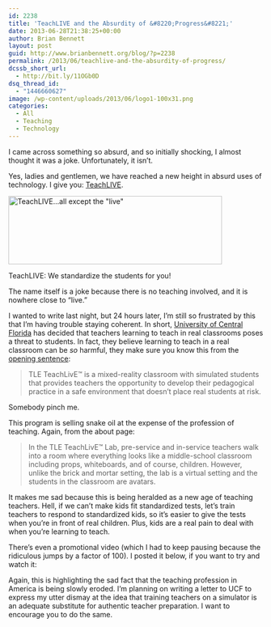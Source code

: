 ```yaml
---
id: 2238
title: 'TeachLIVE and the Absurdity of &#8220;Progress&#8221;'
date: 2013-06-28T21:38:25+00:00
author: Brian Bennett
layout: post
guid: http://www.brianbennett.org/blog/?p=2238
permalink: /2013/06/teachlive-and-the-absurdity-of-progress/
dcssb_short_url:
  - http://bit.ly/11OGb0D
dsq_thread_id:
  - "1446660627"
image: /wp-content/uploads/2013/06/logo1-100x31.png
categories:
  - All
  - Teaching
  - Technology
---
```

I came across something so absurd, and so initially shocking, I almost thought it was a joke. Unfortunately, it isn&#8217;t. 

Yes, ladies and gentlemen, we have reached a new height in absurd uses of technology. I give you: [TeachLIVE](http://srealserver.eecs.ucf.edu/teachlive/). 

<div id="attachment_2242" style="max-width: 432px" class="wp-caption aligncenter">
  <a href="http://blog.ohheybrian.com/wp-content/uploads/2013/06/logo1.png"><img src="http://blog.ohheybrian.com/wp-content/uploads/2013/06/logo1.png" alt="TeachLIVE...all except the &quot;live&quot;" width="422" height="135" class="size-full wp-image-2242" srcset="https://blog.ohheybrian.com/wp-content/uploads/2013/06/logo1.png 422w, https://blog.ohheybrian.com/wp-content/uploads/2013/06/logo1-300x95.png 300w, https://blog.ohheybrian.com/wp-content/uploads/2013/06/logo1-100x31.png 100w" sizes="(max-width: 422px) 100vw, 422px" /></a>
  
  <p class="wp-caption-text">
    TeachLIVE: We standardize the students for you!
  </p>
</div>

The name itself is a joke because there is no teaching involved, and it is nowhere close to &#8220;live.&#8221;

I wanted to write last night, but 24 hours later, I&#8217;m still so frustrated by this that I&#8217;m having trouble staying coherent. In short, [University of Central Florida](http://www.ucf.edu/) has decided that teachers learning to teach in real classrooms poses a threat to students. In fact, they believe learning to teach in a real classroom can be _so_ harmful, they make sure you know this from the [opening sentence](http://srealserver.eecs.ucf.edu/teachlive/about/about-teachlive/):

> TLE TeachLivE™ is a mixed-reality classroom with simulated students that provides teachers the opportunity to develop their pedagogical practice in a safe environment that doesn’t place real students at risk.

Somebody pinch me.

This program is selling snake oil at the expense of the profession of teaching. Again, from the about page:

> In the TLE TeachLivE™ Lab, pre-service and in-service teachers walk into a room where everything looks like a middle-school classroom including props, whiteboards, and of course, children. However, unlike the brick and mortar setting, the lab is a virtual setting and the students in the classroom are avatars.

It makes me sad because this is being heralded as a new age of teaching teachers. Hell, if we can&#8217;t make kids fit standardized tests, let&#8217;s train teachers to respond to standardized kids, so it&#8217;s easier to give the tests when you&#8217;re in front of real children. Plus, kids are a real pain to deal with when you&#8217;re learning to teach.

There&#8217;s even a promotional video (which I had to keep pausing because the ridiculous jumps by a factor of 100). I posted it below, if you want to try and watch it:

Again, this is highlighting the sad fact that the teaching profession in America is being slowly eroded. I&#8217;m planning on writing a letter to UCF to express my utter dismay at the idea that training teachers on a simulator is an adequate substitute for authentic teacher preparation. I want to encourage you to do the same.